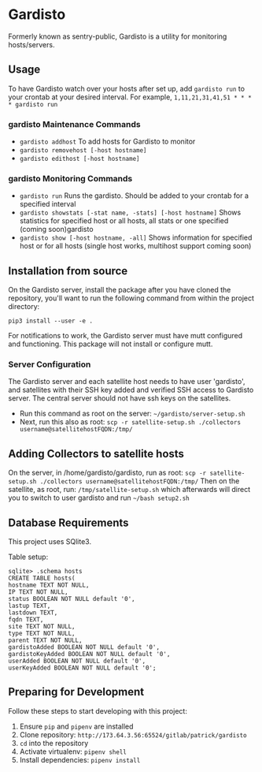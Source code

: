 Gardisto
======
Formerly known as sentry-public, Gardisto is a utility for monitoring hosts/servers.

## Usage

To have Gardisto watch over your hosts after set up, add `gardisto run` to your crontab at your desired interval.
    For example, `1,11,21,31,41,51 * * * * gardisto run`

### gardisto Maintenance Commands
 - `gardisto addhost` To add hosts for Gardisto to monitor
 - `gardisto removehost [-host hostname]`
 - `gardisto edithost [-host hostname]`

### gardisto Monitoring Commands
 - `gardisto run` Runs the gardisto. Should be added to your crontab for a specified interval
 - `gardisto showstats [-stat name, -stats] [-host hostname]` Shows statistics for specified host or all hosts, all stats or one specified (coming soon)gardisto
 - `gardisto show [-host hostname, -all]` Shows information for specified host or for all hosts (single host works, multihost support coming soon)

## Installation from source

On the Gardisto server, install the package after you have cloned the repository, you'll want to run the following command from within the project directory:

```
pip3 install --user -e .
```

For notifications to work, the Gardisto server must have mutt configured and functioning. This package will not install or configure mutt.

### Server Configuration

The Gardisto server and each satellite host needs to have user 'gardisto', and satellites with their SSH key added and verified SSH access to Gardisto server. The central server should not have ssh keys on the satellites.
 - Run this command as root on the server: `~/gardisto/server-setup.sh`
 - Next, run this also as root: `scp -r satellite-setup.sh ./collectors username@satellitehostFQDN:/tmp/`


<!---
 - `useradd -m -s /bin/bash gardisto`
 - `passwd gardisto` and enter password
 - add this line to /etc/sshd_config:
    `Match User !root
        PasswordAuthentication no`
 - `mkdir -p /var/gardisto/collectors`
 - `chown -R gardisto:gardisto /var/gardisto`
 - and on the satellites, as user gardisto, `cd ~/.ssh; ssh-keygen -t rsa -b 4096 -f gardisto.rsa -N ""`
   - then `ssh-add gardisto.rsa; ssh-copy-id gardisto@[gardisto.server.ip]`
The configuration is in the base gardisto directory from gitlab, and must be put in /var/gardisto of the server and all satellites.
---->

## Adding Collectors to satellite hosts

On the server, in /home/gardisto/gardisto, run as root: `scp -r satellite-setup.sh ./collectors username@satellitehostFQDN:/tmp/`
Then on the satellite, as root, run: `/tmp/satellite-setup.sh` which afterwards will direct you to switch to user gardisto and run `~/bash setup2.sh`

<!---- sar:
sudo apt-get install sysstat
(or)
yum install sysstat
(or)
rpm -ivh sysstat-10.0.0-1.i586.rpm ----->



## Database Requirements

This project uses SQlite3.

Table setup:

```
sqlite> .schema hosts
CREATE TABLE hosts(
hostname TEXT NOT NULL,
IP TEXT NOT NULL,
status BOOLEAN NOT NULL default '0',
lastup TEXT,
lastdown TEXT,
fqdn TEXT,
site TEXT NOT NULL,
type TEXT NOT NULL,
parent TEXT NOT NULL,
gardistoAdded BOOLEAN NOT NULL default '0',
gardistoKeyAdded BOOLEAN NOT NULL default '0',
userAdded BOOLEAN NOT NULL default '0',
userKeyAdded BOOLEAN NOT NULL default '0';
```

## Preparing for Development

Follow these steps to start developing with this project:

1. Ensure `pip` and `pipenv` are installed
2. Clone repository: `http://173.64.3.56:65524/gitlab/patrick/gardisto`
3. `cd` into the repository
4. Activate virtualenv: `pipenv shell`
5. Install dependencies: `pipenv install`
